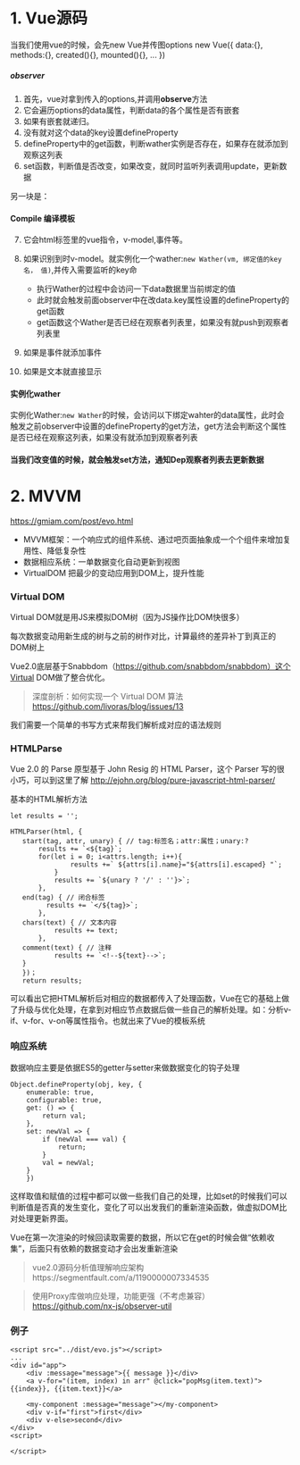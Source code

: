 
# 1. Vue源码
当我们使用vue的时候，会先new Vue并传图options
new Vue({
    data:{},
    methods:{},
    created(){},
    mounted(){},
    ...
})
##### observer
1. 首先，vue对拿到传入的options,并调用**observe**方法
2. 它会遍历options的data属性，判断data的各个属性是否有嵌套
3. 如果有嵌套就递归。
4. 没有就对这个data的key设置defineProperty
5. defineProperty中的get函数，判断wather实例是否存在，如果存在就添加到观察这列表
6. set函数，判断值是否改变，如果改变，就同时监听列表调用update，更新数据

另一块是：
#### Compile 编译模板
7. 它会html标签里的vue指令，v-model,事件等。
8. 如果识别到时v-model。就实例化一个wather:```new Wather(vm, 绑定值的key名， 值)```,并传入需要监听的key命
    - 执行Wather的过程中会访问一下data数据里当前绑定的值
    - 此时就会触发前面observer中在改data.key属性设置的defineProperty的get函数
    - get函数这个Wather是否已经在观察者列表里，如果没有就push到观察者列表里

9.  如果是事件就添加事件
10. 如果是文本就直接显示
    
#### 实例化wather
实例化Wather:```new Wather```的时候，会访问以下绑定wahter的data属性，此时会触发之前observer中设置的defineProperty的get方法，get方法会判断这个属性是否已经在观察这列表，如果没有就添加到观察者列表

#### 当我们改变值的时候，就会触发set方法，通知Dep观察者列表去更新数据


# 2. MVVM 
https://gmiam.com/post/evo.html 
 - MVVM框架：一个响应式的组件系统、通过吧页面抽象成一个个组件来增加复用性、降低复杂性
 - 数据相应系统：一单数据变化自动更新到视图
 - VirtualDOM 把最少的变动应用到DOM上，提升性能
 
 ### Virtual DOM
 Virtual DOM就是用JS来模拟DOM树（因为JS操作比DOM快很多）

 每次数据变动用新生成的树与之前的树作对比，计算最终的差异补丁到真正的DOM树上

 Vue2.0底层基于Snabbdom（https://github.com/snabbdom/snabbdom）这个Virtual DOM做了整合优化。

 > 深度剖析：如何实现一个 Virtual DOM 算法 https://github.com/livoras/blog/issues/13
 

 我们需要一个简单的书写方式来帮我们解析成对应的语法规则
 ### HTMLParse
 Vue 2.0 的 Parse 原型基于 John Resig 的 HTML Parser，这个 Parser 写的很小巧，可以到这里了解 http://ejohn.org/blog/pure-javascript-html-parser/

 基本的HTML解析方法
 ```
 let results = '';

 HTMLParser(html, {
    start(tag, attr, unary) { // tag:标签名；attr:属性；unary:?
        results += `<${tag}`;
        for(let i = 0; i<attrs.length; i++){
                results +=` ${attrs[i].name}="${attrs[i].escaped} "`;
            }
            results += `${unary ? '/' : ''}>`;
        },
    end(tag) { // 闭合标签
          results += `</${tag}>`;  
        },
    chars(text) { // 文本内容
            results += text;
        },
    comment(text) { // 注释
            results += `<!--${text}-->`;
    }
    })；
    return results;
 ```
可以看出它把HTML解析后对相应的数据都传入了处理函数，Vue在它的基础上做了升级与优化处理，在拿到对相应节点数据后做一些自己的解析处理。如：分析v-if、v-for、v-on等属性指令。也就出来了Vue的模板系统

### 响应系统
数据响应主要是依据ES5的getter与setter来做数据变化的钩子处理
```
Object.defineProperty(obj, key, {
    enumerable: true,
    configurable: true,
    get: () => {
        return val;
    },
    set: newVal => {
        if (newVal === val) {
            return;
        }
        val = newVal;
    }
    })
```
这样取值和赋值的过程中都可以做一些我们自己的处理，比如set的时候我们可以判断值是否真的发生变化，变化了可以出发我们的重新渲染函数，做虚拟DOM比对处理更新界面。

Vue在第一次渲染的时候回读取需要的数据，所以它在get的时候会做“依赖收集”，后面只有依赖的数据变动才会出发重新渲染

> vue2.0源码分析值理解响应架构https://segmentfault.com/a/1190000007334535

> 使用Proxy库做响应处理，功能更强（不考虑兼容）https://github.com/nx-js/observer-util



### 例子
```
<script src="../dist/evo.js"></script>
...
<div id="app">
    <div :message="message">{{ message }}</div>
    <a v-for="(item, index) in arr" @click="popMsg(item.text)">{{index}}, {{item.text}}</a>

    <my-component :message="message"></my-component>
    <div v-if="first">first</div>
    <div v-else>second</div>
</div>
<script>
    
</script>
```